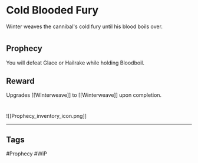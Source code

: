 # Cold Blooded Fury
Winter weaves the cannibal's cold fury until his blood boils over.
#
## Prophecy
You will defeat Glace or Hailrake while holding Bloodboil.
## Reward
Upgrades [[Winterweave]] to [[Winterweave]] upon completion. 

#
![[Prophecy_inventory_icon.png]]

---
## Tags
#Prophecy
#WiP 
